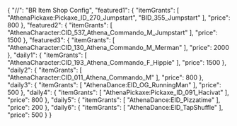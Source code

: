 {
  "//": "BR Item Shop Config",
  "featured1": {
    "itemGrants": [
      "AthenaPickaxe:Pickaxe_ID_270_Jumpstart", "BID_355_Jumpstart"
    ],
    "price": 800
  },
  "featured2": {
    "itemGrants": [
      "AthenaCharacter:CID_537_Athena_Commando_M_Jumpstart"
    ],
    "price": 1500
  },
  "featured3": {
    "itemGrants": [
      "AthenaCharacter:CID_130_Athena_Commando_M_Merman"
    ],
    "price": 2000
  },
  "daily1": {
    "itemGrants": [
      "AthenaCharacter:CID_193_Athena_Commando_F_Hippie"
    ],
    "price": 1500
  },
  "daily2": {
    "itemGrants": [
      "AthenaCharacter:CID_011_Athena_Commando_M"
    ],
    "price": 800
  },
  "daily3": {
    "itemGrants": [
      "AthenaDance:EID_OG_RunningMan"
    ],
    "price": 500
  },
  "daily4": {
    "itemGrants": [
      "AthenaPickaxe:Pickaxe_ID_091_Hacivat"
    ],
    "price": 800
  },
  "daily5": {
    "itemGrants": [
      "AthenaDance:EID_Pizzatime"
    ],
    "price": 200
  },
  "daily6": {
    "itemGrants": [
      "AthenaDance:EID_TapShuffle"
    ],
    "price": 500
  }
}
